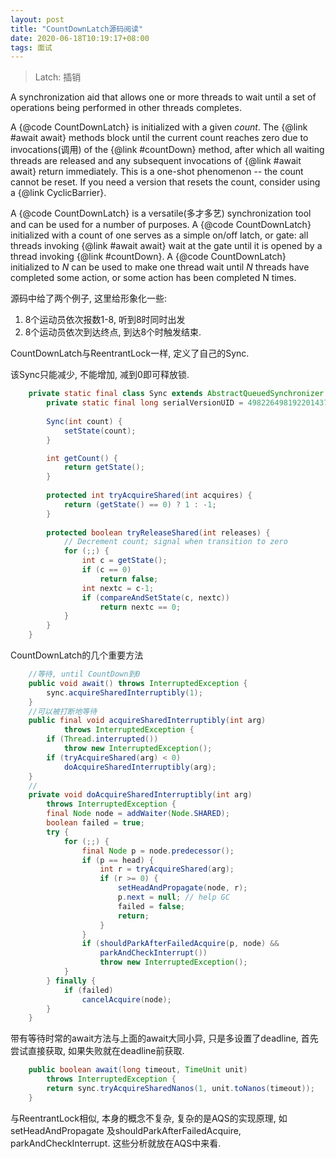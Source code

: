 ```yaml
---
layout: post
title: "CountDownLatch源码阅读"
date: 2020-06-18T10:19:17+08:00
tags: 面试
---
```

> Latch: 插销 

A synchronization aid that allows one or more threads to wait until a set of operations being performed in other threads completes.

<p>A {@code CountDownLatch} is initialized with a given <em>count</em>.  The {@link #await await} methods block until the current count reaches  zero due to invocations(调用) of the {@link #countDown} method, after which  all waiting threads are released and any subsequent invocations of  {@link #await await} return immediately.  This is a one-shot phenomenon  -- the count cannot be reset.  If you need a version that resets the  count, consider using a {@link CyclicBarrier}.

<p>A {@code CountDownLatch} is a versatile(多才多艺) synchronization tool  and can be used for a number of purposes.  A  {@code CountDownLatch} initialized with a count of one serves as a  simple on/off latch, or gate: all threads invoking {@link #await await}  wait at the gate until it is opened by a thread invoking {@link  #countDown}.  A {@code CountDownLatch} initialized to <em>N</em>  can be used to make one thread wait until <em>N</em> threads have  completed some action, or some action has been completed N times.

源码中给了两个例子, 这里给形象化一些:
1. 8个运动员依次报数1-8, 听到8时同时出发
2. 8个运动员依次到达终点, 到达8个时触发结束.

CountDownLatch与ReentrantLock一样, 定义了自己的Sync.

该Sync只能减少, 不能增加, 减到0即可释放锁.
```java
    private static final class Sync extends AbstractQueuedSynchronizer {
        private static final long serialVersionUID = 4982264981922014374L;
		
        Sync(int count) {
            setState(count);
        }

        int getCount() {
            return getState();
        }
		
        protected int tryAcquireShared(int acquires) {
            return (getState() == 0) ? 1 : -1;
        }
		
        protected boolean tryReleaseShared(int releases) {
            // Decrement count; signal when transition to zero
            for (;;) {
                int c = getState();
                if (c == 0)
                    return false;
                int nextc = c-1;
                if (compareAndSetState(c, nextc))
                    return nextc == 0;
            }
        }
    }
```
CountDownLatch的几个重要方法
```java
	//等待, until CountDown到0
	public void await() throws InterruptedException {
        sync.acquireSharedInterruptibly(1);
    }
	//可以被打断地等待
    public final void acquireSharedInterruptibly(int arg)
            throws InterruptedException {
        if (Thread.interrupted())
            throw new InterruptedException();
        if (tryAcquireShared(arg) < 0)
            doAcquireSharedInterruptibly(arg);
    }
	//
	private void doAcquireSharedInterruptibly(int arg)
        throws InterruptedException {
        final Node node = addWaiter(Node.SHARED);
        boolean failed = true;
        try {
            for (;;) {
                final Node p = node.predecessor();
                if (p == head) {
                    int r = tryAcquireShared(arg);
                    if (r >= 0) {
                        setHeadAndPropagate(node, r);
                        p.next = null; // help GC
                        failed = false;
                        return;
                    }
                }
                if (shouldParkAfterFailedAcquire(p, node) &&
                    parkAndCheckInterrupt())
                    throw new InterruptedException();
            }
        } finally {
            if (failed)
                cancelAcquire(node);
        }
    }
```
带有等待时常的await方法与上面的await大同小异, 只是多设置了deadline, 首先尝试直接获取, 如果失败就在deadline前获取.
```java
	public boolean await(long timeout, TimeUnit unit)
        throws InterruptedException {
        return sync.tryAcquireSharedNanos(1, unit.toNanos(timeout));
    }

```
与ReentrantLock相似, 本身的概念不复杂, 复杂的是AQS的实现原理, 如setHeadAndPropagate 及shouldParkAfterFailedAcquire, parkAndCheckInterrupt.
这些分析就放在AQS中来看.
